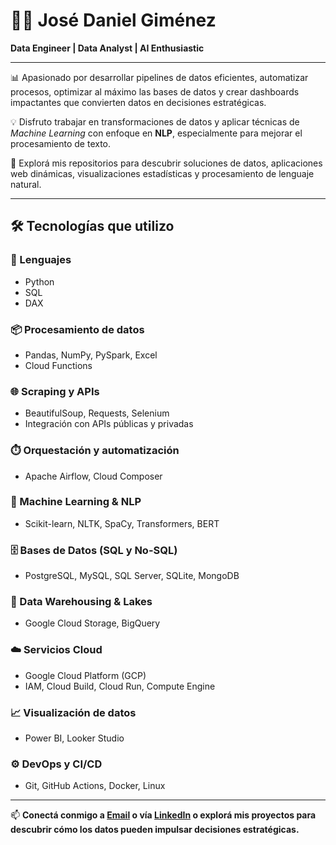 # 👨‍💻 José Daniel Giménez  
**Data Engineer | Data Analyst | AI Enthusiastic**

---

📊 Apasionado por desarrollar pipelines de datos eficientes, automatizar procesos, optimizar al máximo las bases de datos y crear dashboards impactantes que convierten datos en decisiones estratégicas.

💡 Disfruto trabajar en transformaciones de datos y aplicar técnicas de *Machine Learning* con enfoque en **NLP**, especialmente para mejorar el procesamiento de texto.

🚀 Explorá mis repositorios para descubrir soluciones de datos, aplicaciones web dinámicas, visualizaciones estadísticas y procesamiento de lenguaje natural.

---

## 🛠️ Tecnologías que utilizo

### 🧠 Lenguajes
- Python
- SQL
- DAX

### 📦 Procesamiento de datos
- Pandas, NumPy, PySpark, Excel
- Cloud Functions

### 🌐 Scraping y APIs
- BeautifulSoup, Requests, Selenium
- Integración con APIs públicas y privadas

### ⏱️ Orquestación y automatización
- Apache Airflow, Cloud Composer

### 🤖 Machine Learning & NLP
- Scikit-learn, NLTK, SpaCy, Transformers, BERT

### 🗄️ Bases de Datos (SQL y No-SQL)
- PostgreSQL, MySQL, SQL Server, SQLite, MongoDB

### 🧊 Data Warehousing & Lakes
- Google Cloud Storage, BigQuery

### ☁️ Servicios Cloud
- Google Cloud Platform (GCP)
- IAM, Cloud Build, Cloud Run, Compute Engine

### 📈 Visualización de datos
- Power BI, Looker Studio

### ⚙️ DevOps y CI/CD
- Git, GitHub Actions, Docker, Linux

---

📫 **Conectá conmigo a [Email](mailto:gjosedaniel2@gmail.com) o vía [LinkedIn]([https://www.linkedin.com/in/tu-nombre-de-usuario/](https://www.linkedin.com/in/jos%C3%A9-daniel-gim%C3%A9nez-0863242b3/)) o explorá mis proyectos para descubrir cómo los datos pueden impulsar decisiones estratégicas.**

